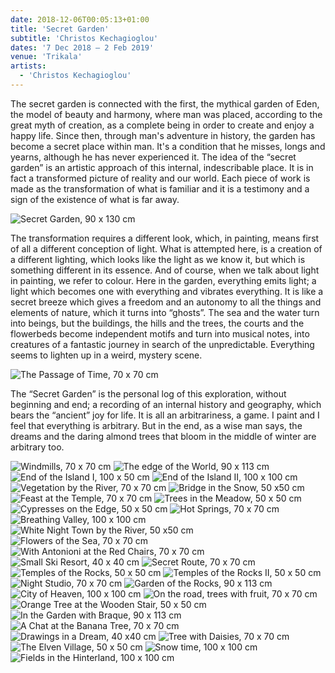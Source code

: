 ```yaml
---
date: 2018-12-06T00:05:13+01:00
title: 'Secret Garden'
subtitle: 'Christos Kechagioglou'
dates: '7 Dec 2018 – 2 Feb 2019'
venue: 'Trikala'
artists:
  - 'Christos Kechagioglou' 
---
```

The secret garden is connected with the first, the mythical garden of Eden, the 
model of beauty and harmony, where man was placed, according to the great myth of 
creation, as a complete being in order to create and enjoy a happy life. Since then, 
through man's adventure in history, the garden has become a secret place within man. 
It's a condition that he misses, longs and yearns, although he has never experienced it. 
The idea of the “secret garden” is an artistic approach of this internal, indescribable 
place. It is in fact a transformed picture of reality and our world. Each piece of work is 
made as the transformation of what is familiar and it is a testimony and a sign of the 
existence of what is far away. 

![Secret Garden, <br>90 x 130 cm](/exhibitions/christos-kechagioglou-secret-garden/kechagioglou-018_1134x794.jpg)

The transformation requires a different look, which, in painting, means first of all a 
different conception of light. What is attempted here, is a creation of a different lighting, 
which looks like the light as we know it, but which is something different in its essence. 
And of course, when we talk about light in painting, we refer to colour. Here in the 
garden, everything emits light; a light which becomes one with everything and vibrates 
everything. It is like a secret breeze which gives a freedom and an autonomy to all the 
things and elements of nature, which it turns into “ghosts”. The sea and the water turn 
into beings, but the buildings, the hills and the trees, the courts and the flowerbeds 
become independent motifs and turn into musical notes, into creatures of a fantastic 
journey in search of the unpredictable. Everything seems to lighten up in a weird, 
mystery scene.

![The Passage of Time, <br>70 x 70 cm](/exhibitions/christos-kechagioglou-secret-garden/kechagioglou-passage_1134x1131.jpg)

The “Secret Garden” is the personal log of this exploration, without beginning 
and end; a recording of an internal history and geography, which bears the “ancient” joy 
for life. It is all an arbitrariness, a game. I paint and I feel that everything is arbitrary. But 
in the end, as a wise man says, the dreams and the daring almond trees that bloom in 
the middle of winter are arbitrary too.

![Windmills, <br>70 x 70 cm](/exhibitions/christos-kechagioglou-secret-garden/kechagioglou-005_945x947.jpg)
![The edge of the World, <br>90 x 113 cm](/exhibitions/christos-kechagioglou-secret-garden/kechagioglou-004_1134x940.jpg)
![End of the Island I, <br>100 x 50 cm](/exhibitions/christos-kechagioglou-secret-garden/kechagioglou-001_437x866.jpg)
![End of the Island II, <br>100 x 100 cm](/exhibitions/christos-kechagioglou-secret-garden/kechagioglou-002_858x866.jpg)
![Vegetation by the River, <br>70 x 70 cm](/exhibitions/christos-kechagioglou-secret-garden/kechagioglou-006_945x936.jpg)
![Bridge in the Snow, <br>50 x50 cm](/exhibitions/christos-kechagioglou-secret-garden/kechagioglou-007_945x944.jpg)
![Feast at the Temple, <br>70 x 70 cm](/exhibitions/christos-kechagioglou-secret-garden/kechagioglou-008_945x943.jpg)
![Trees in the Meadow, <br>50 x 50 cm](/exhibitions/christos-kechagioglou-secret-garden/kechagioglou-009_945x937.jpg)
![Cypresses on the Edge, <br>50 x 50 cm](/exhibitions/christos-kechagioglou-secret-garden/kechagioglou-010_945x938.jpg)
![Hot Springs, <br>70 x 70 cm](/exhibitions/christos-kechagioglou-secret-garden/kechagioglou-011_945x953.jpg)
![Breathing Valley, <br>100 x 100 cm](/exhibitions/christos-kechagioglou-secret-garden/kechagioglou-012_1039x1049.jpg)
![White Night <br>Town by the River, <br>50 x50 cm](/exhibitions/christos-kechagioglou-secret-garden/kechagioglou-013_945x951.jpg)
![Flowers of the Sea, <br>70 x 70 cm](/exhibitions/christos-kechagioglou-secret-garden/kechagioglou-014_787x782.jpg)
![With Antonioni <br>at the Red Chairs, 70 x 70 cm](/exhibitions/christos-kechagioglou-secret-garden/kechagioglou-015_945x923.jpg)
![Small Ski Resort, <br>40 x 40 cm](/exhibitions/christos-kechagioglou-secret-garden/kechagioglou-016_1039x1054.jpg)
![Secret Route, <br>70 x 70 cm](/exhibitions/christos-kechagioglou-secret-garden/kechagioglou-017_945x954.jpg)
![Temples of the Rocks, <br>50 x 50 cm](/exhibitions/christos-kechagioglou-secret-garden/kechagioglou-019_948x945.jpg)
![Temples of the Rocks II, <br>50 x 50 cm](/exhibitions/christos-kechagioglou-secret-garden/kechagioglou-020_945x933.jpg)
![Night Studio, <br>70 x 70 cm](/exhibitions/christos-kechagioglou-secret-garden/kechagioglou-021_850x852.jpg)
![Garden of the Rocks, <br>90 x 113 cm](/exhibitions/christos-kechagioglou-secret-garden/kechagioglou-022_1181x977.jpg)
![City of Heaven, 100 x 100 cm](/exhibitions/christos-kechagioglou-secret-garden/kechagioglou-023_945x955.jpg)
![On the road, <br>trees with fruit, <br>70 x 70 cm](/exhibitions/christos-kechagioglou-secret-garden/kechagioglou-003_945x937.jpg)
![Orange Tree <br>at the Wooden Stair, <br>50 x 50 cm](/exhibitions/christos-kechagioglou-secret-garden/kechagioglou-024_945x928.jpg)
![In the Garden <br>with Braque, <br>90 x 113 cm](/exhibitions/christos-kechagioglou-secret-garden/kechagioglou-025_984x790.jpg)
![A Chat at the Banana Tree, <br>70 x 70 cm](/exhibitions/christos-kechagioglou-secret-garden/kechagioglou-026_945x934.jpg)
![Drawings in a Dream, <br>40 x40 cm](/exhibitions/christos-kechagioglou-secret-garden/kechagioglou-027_1039x1050.jpg)
![Tree with Daisies, <br>70 x 70 cm](/exhibitions/christos-kechagioglou-secret-garden/kechagioglou-028_945x953.jpg)
![The Elven Village, <br>50 x 50 cm](/exhibitions/christos-kechagioglou-secret-garden/kechagioglou-029_945x933.jpg)
![Snow time, <br>100 x 100 cm](/exhibitions/christos-kechagioglou-secret-garden/kechagioglou-030_951x945.jpg)
![Fields in the Hinterland, <br>100 x 100 cm](/exhibitions/christos-kechagioglou-secret-garden/kechagioglou-031_1039x1025.jpg)